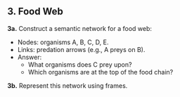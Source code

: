 ## 3. Food Web
**3a.** Construct a semantic network for a food web:
- Nodes: organisms A, B, C, D, E.
- Links: predation arrows (e.g., A preys on B).
- Answer:
  - What organisms does C prey upon?
  - Which organisms are at the top of the food chain?

**3b.** Represent this network using frames.